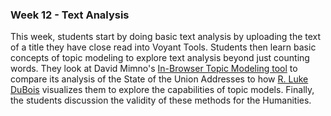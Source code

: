 ### Week 12 - Text Analysis

This week, students start by doing basic text analysis by uploading the text of a title they have close read into Voyant Tools. Students then learn basic concepts of topic modeling to explore text analysis beyond just counting words. They look at David Mimno's [In-Browser Topic Modeling tool](https://mimno.infosci.cornell.edu/jsLDA/) to compare its analysis of the State of the Union Addresses to how [R. Luke DuBois](https://www.ted.com/talks/r_luke_dubois_insightful_human_portraits_made_from_data?referrer=playlist-what_your_data_reveals_about_y#t-291168) visualizes them to explore the capabilities of topic models. Finally, the students discussion the validity of these methods for the Humanities.